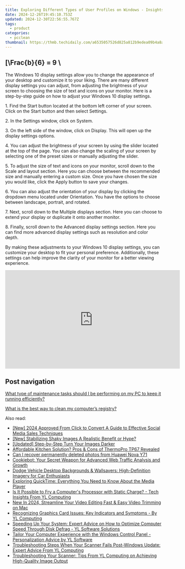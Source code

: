```yaml
---
title: Exploring Different Types of User Profiles on Windows - Insights by YL Computing
date: 2024-12-26T19:45:10.753Z
updated: 2024-12-30T22:56:55.767Z
tags:
  - product
categories:
  - pcclean
thumbnail: https://thmb.techidaily.com/a6535057526d825a812b9edea09b4a8a4894edee43c3184c203deba2afb4fbdc.jpg
---
```


## \[\Frac{b}{6} = 9 \

The Windows 10 display settings allow you to change the appearance of your desktop and customize it to your liking. There are many different display settings you can adjust, from adjusting the brightness of your screen to choosing the size of text and icons on your monitor. Here is a step-by-step guide on how to adjust your Windows 10 display settings. 

1\. Find the Start button located at the bottom left corner of your screen. Click on the Start button and then select Settings.

2\. In the Settings window, click on System.

3\. On the left side of the window, click on Display. This will open up the display settings options. 

4\. You can adjust the brightness of your screen by using the slider located at the top of the page. You can also change the scaling of your screen by selecting one of the preset sizes or manually adjusting the slider.

5\. To adjust the size of text and icons on your monitor, scroll down to the Scale and layout section. Here you can choose between the recommended size and manually entering a custom size. Once you have chosen the size you would like, click the Apply button to save your changes.

6\. You can also adjust the orientation of your display by clicking the dropdown menu located under Orientation. You have the options to choose between landscape, portrait, and rotated.

7\. Next, scroll down to the Multiple displays section. Here you can choose to extend your display or duplicate it onto another monitor.

8\. Finally, scroll down to the Advanced display settings section. Here you can find more advanced display settings such as resolution and color depth. 

By making these adjustments to your Windows 10 display settings, you can customize your desktop to fit your personal preference. Additionally, these settings can help improve the clarity of your monitor for a better viewing experience.

<!-- affiliate ads begin -->
<iframe width="560" height="315" src="https://www.youtube.com/embed/VxFUhesNCKo?si=Ti0ui6DXYP12sjSs" title="YouTube video player" frameborder="0" allow="accelerometer; autoplay; clipboard-write; encrypted-media; gyroscope; picture-in-picture; web-share" referrerpolicy="strict-origin-when-cross-origin" allowfullscreen></iframe>
<!-- affiliate ads end -->

## Post navigation

[What type of maintenance tasks should I be performing on my PC to keep it running efficiently?](https://tools.techidaily.com/pcclean/products/)

[What is the best way to clean my computer’s registry?](https://tools.techidaily.com/pcclean/products/)

<ins class="adsbygoogle"
     style="display:block"
     data-ad-format="autorelaxed"
     data-ad-client="ca-pub-7571918770474297"
     data-ad-slot="1223367746"></ins>

<ins class="adsbygoogle"
     style="display:block"
     data-ad-client="ca-pub-7571918770474297"
     data-ad-slot="8358498916"
     data-ad-format="auto"
     data-full-width-responsive="true"></ins>

<span class="atpl-alsoreadstyle">Also read:</span>
<div><ul>
<li><a href="https://instagram-video-files.techidaily.com/new-2024-approved-from-click-to-convert-a-guide-to-effective-social-media-sales-techniques/"><u>[New] 2024 Approved From Click to Convert A Guide to Effective Social Media Sales Techniques</u></a></li>
<li><a href="https://extra-approaches.techidaily.com/new-stabilizing-shaky-images-a-realistic-benefit-or-hype/"><u>[New] Stabilizing Shaky Images A Realistic Benefit or Hype?</u></a></li>
<li><a href="https://fox-boxes.techidaily.com/updated-step-by-step-turn-your-images-darker/"><u>[Updated] Step-by-Step Turn Your Images Darker</u></a></li>
<li><a href="https://buynow-tips.techidaily.com/affordable-kitchen-solution-pros-and-cons-of-thermopro-tp67-revealed/"><u>Affordable Kitchen Solution? Pros & Cons of ThermoPro TP67 Revealed</u></a></li>
<li><a href="https://phone-solutions.techidaily.com/can-i-recover-permanently-deleted-photos-from-huawei-nova-y71-by-stellar-photo-recovery-android-mobile-photo-recover/"><u>Can I recover permanently deleted photos from Huawei Nova Y71</u></a></li>
<li><a href="https://data-safeguard.techidaily.com/cookiebot-your-secret-weapon-for-advanced-web-traffic-analysis-and-growth/"><u>Cookiebot: Your Secret Weapon for Advanced Web Traffic Analysis and Growth</u></a></li>
<li><a href="https://discover-awesome.techidaily.com/dodge-vehicle-desktop-backgrounds-and-wallsavers-high-definition-imagery-for-car-enthusiasts/"><u>Dodge Vehicle Desktop Backgrounds & Wallsavers: High-Definition Imagery for Car Enthusiasts</u></a></li>
<li><a href="https://solve-lab.techidaily.com/exploring-quicktime-everything-you-need-to-know-about-the-media-player/"><u>Exploring QuickTime: Everything You Need to Know About the Media Player</u></a></li>
<li><a href="https://discover-awesome.techidaily.com/is-it-possible-to-fry-a-computers-processor-with-static-charge-tech-insights-from-yl-computing/"><u>Is It Possible to Fry a Computer's Processor with Static Charge? - Tech Insights From YL Computing</u></a></li>
<li><a href="https://video-content-creator.techidaily.com/new-in-2024-streamline-your-video-editing-fast-and-easy-video-trimming-on-mac/"><u>New In 2024, Streamline Your Video Editing Fast & Easy Video Trimming on Mac</u></a></li>
<li><a href="https://discover-awesome.techidaily.com/recognizing-graphics-card-issues-key-indicators-and-symptoms-by-yl-computing/"><u>Recognizing Graphics Card Issues: Key Indicators and Symptoms - By YL Computing</u></a></li>
<li><a href="https://discover-awesome.techidaily.com/speeding-up-your-system-expert-advice-on-how-to-optimize-computer-speed-through-disk-defrag-yl-software-solutions/"><u>Speeding Up Your System: Expert Advice on How to Optimize Computer Speed Through Disk Defrag - YL Software Solutions</u></a></li>
<li><a href="https://discover-awesome.techidaily.com/tailor-your-computer-experience-with-the-windows-control-panel-personalization-advice-by-yl-software/"><u>Tailor Your Computer Experience with the Windows Control Panel - Personalization Advice by YL Software</u></a></li>
<li><a href="https://discover-awesome.techidaily.com/troubleshooting-steps-when-your-scanner-fails-post-windows-update-expert-advice-from-yl-computing/"><u>Troubleshooting Steps When Your Scanner Fails Post-Windows Update: Expert Advice From YL Computing</u></a></li>
<li><a href="https://discover-awesome.techidaily.com/troubleshooting-your-scanner-tips-from-yl-computing-on-achieving-high-quality-image-output/"><u>Troubleshooting Your Scanner: Tips From YL Computing on Achieving High-Quality Image Output</u></a></li>
</ul></div>

